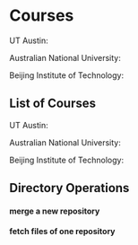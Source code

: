 Courses
=======

UT Austin: 

Australian National University:

Beijing Institute of Technology:


List of Courses 
------------
UT Austin: 

Australian National University:

Beijing Institute of Technology:

Directory Operations
-------------
#### merge a new repository

#### fetch files of one repository

